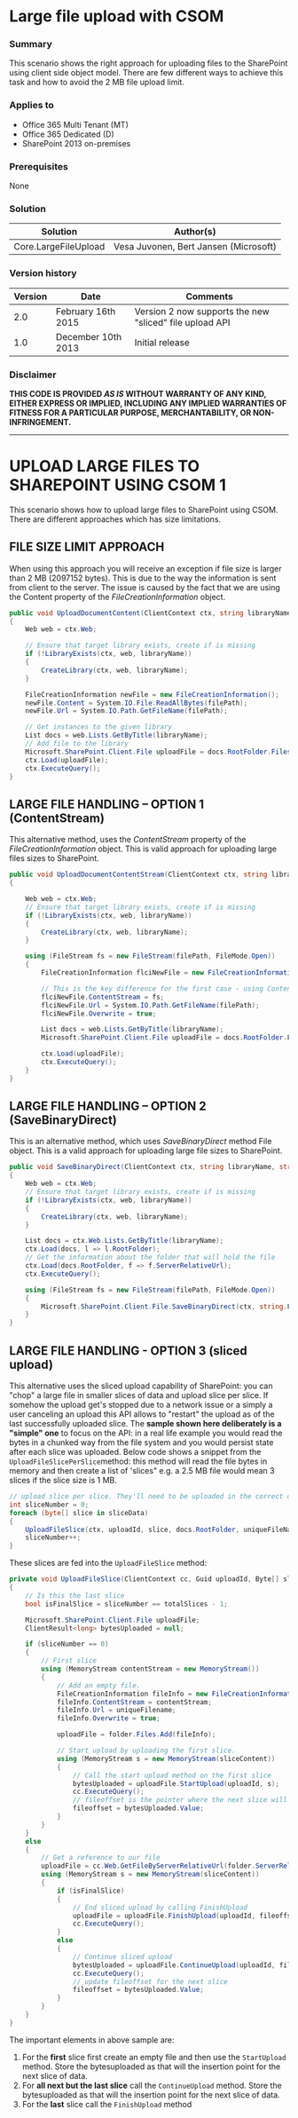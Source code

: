 # Large file upload with CSOM #

### Summary ###
This scenario shows the right approach for uploading files to the SharePoint using client side object model. There are few different ways to achieve this task and how to avoid the 2 MB file upload limit. 

### Applies to ###
-  Office 365 Multi Tenant (MT)
-  Office 365 Dedicated (D)
-  SharePoint 2013 on-premises

### Prerequisites ###
None

### Solution ###
Solution | Author(s)
---------|----------
Core.LargeFileUpload | Vesa Juvonen, Bert Jansen (Microsoft)

### Version history ###
Version  | Date | Comments
---------| -----| --------
2.0  | February 16th 2015 | Version 2 now supports the new "sliced" file upload API
1.0  | December 10th 2013 | Initial release

### Disclaimer ###
**THIS CODE IS PROVIDED *AS IS* WITHOUT WARRANTY OF ANY KIND, EITHER EXPRESS OR IMPLIED, INCLUDING ANY IMPLIED WARRANTIES OF FITNESS FOR A PARTICULAR PURPOSE, MERCHANTABILITY, OR NON-INFRINGEMENT.**


----------

# UPLOAD LARGE FILES TO SHAREPOINT USING CSOM 1 #
This scenario shows how to upload large files to SharePoint using CSOM. There are different approaches which has size limitations.

## FILE SIZE LIMIT APPROACH ##
When using this approach you will receive an exception if file size is larger than 2 MB (2097152 bytes). This is due to the way the information is sent from client to the server.  The issue is caused by the fact that we are using the Content property of the *FileCreationInformation* object.

```C#
public void UploadDocumentContent(ClientContext ctx, string libraryName, string filePath)
{
    Web web = ctx.Web;

    // Ensure that target library exists, create if is missing
    if (!LibraryExists(ctx, web, libraryName))
    {
        CreateLibrary(ctx, web, libraryName);
    }

    FileCreationInformation newFile = new FileCreationInformation();
    newFile.Content = System.IO.File.ReadAllBytes(filePath);
    newFile.Url = System.IO.Path.GetFileName(filePath);

    // Get instances to the given library
    List docs = web.Lists.GetByTitle(libraryName);
    // Add file to the library
    Microsoft.SharePoint.Client.File uploadFile = docs.RootFolder.Files.Add(newFile);
    ctx.Load(uploadFile);
    ctx.ExecuteQuery();
}

```

## LARGE FILE HANDLING – OPTION 1 (ContentStream) ##
This alternative method, uses the *ContentStream* property of the *FileCreationInformation* object. This is valid approach for uploading large files sizes to SharePoint. 

```C#
public void UploadDocumentContentStream(ClientContext ctx, string libraryName, string filePath)
{

    Web web = ctx.Web;
    // Ensure that target library exists, create if is missing
    if (!LibraryExists(ctx, web, libraryName))
    {
        CreateLibrary(ctx, web, libraryName);
    }

    using (FileStream fs = new FileStream(filePath, FileMode.Open))
    {
        FileCreationInformation flciNewFile = new FileCreationInformation();

        // This is the key difference for the first case - using ContentStream property
        flciNewFile.ContentStream = fs;
        flciNewFile.Url = System.IO.Path.GetFileName(filePath);
        flciNewFile.Overwrite = true;

        List docs = web.Lists.GetByTitle(libraryName);
        Microsoft.SharePoint.Client.File uploadFile = docs.RootFolder.Files.Add(flciNewFile);

        ctx.Load(uploadFile);
        ctx.ExecuteQuery();
    }
}

```

## LARGE FILE HANDLING – OPTION 2 (SaveBinaryDirect) ##
This is an alternative method, which uses *SaveBinaryDirect* method File object. This is a valid approach for uploading large file sizes to SharePoint.

```C#
public void SaveBinaryDirect(ClientContext ctx, string libraryName, string filePath)
{
    Web web = ctx.Web;
    // Ensure that target library exists, create if is missing
    if (!LibraryExists(ctx, web, libraryName))
    {
        CreateLibrary(ctx, web, libraryName);
    }

    List docs = ctx.Web.Lists.GetByTitle(libraryName);
    ctx.Load(docs, l => l.RootFolder);
    // Get the information about the folder that will hold the file
    ctx.Load(docs.RootFolder, f => f.ServerRelativeUrl);
    ctx.ExecuteQuery();

    using (FileStream fs = new FileStream(filePath, FileMode.Open))
    {
        Microsoft.SharePoint.Client.File.SaveBinaryDirect(ctx, string.Format("{0}/{1}", docs.RootFolder.ServerRelativeUrl, System.IO.Path.GetFileName(filePath)), fs, true);
    }
}
```

## LARGE FILE HANDLING - OPTION 3 (sliced upload) ##
This alternative uses the sliced upload capability of SharePoint: you can "chop" a large file in smaller slices of data and upload slice per slice. If somehow the upload get's stopped due to a network issue or a simply a user canceling an upload this API allows to "restart" the upload as of the last successfully uploaded slice. The **sample shown here deliberately is a "simple" one** to focus on the API: in a real life example you would read the bytes in a chunked way from the file system and you would persist state after each slice was uploaded. Below code shows a snippet from the `UploadFileSlicePerSlice`method: this method will read the file bytes in memory and then create a list of 'slices" e.g. a 2.5 MB file would mean 3 slices if the slice size is 1 MB.

```C#
// upload slice per slice. They'll need to be uploaded in the correct order
int sliceNumber = 0;
foreach (byte[] slice in sliceData)
{
    UploadFileSlice(ctx, uploadId, slice, docs.RootFolder, uniqueFileName, sliceNumber, sliceCount);
    sliceNumber++;
}
```

These slices are fed into the `UploadFileSlice` method:
```C#
private void UploadFileSlice(ClientContext cc, Guid uploadId, Byte[] sliceContent, Folder folder, string uniqueFilename, int sliceNumber, int totalSlices)
{
    // Is this the last slice
    bool isFinalSlice = sliceNumber == totalSlices - 1;

    Microsoft.SharePoint.Client.File uploadFile;
    ClientResult<long> bytesUploaded = null;

    if (sliceNumber == 0)
    {
        // First slice
        using (MemoryStream contentStream = new MemoryStream())
        {
            // Add an empty file.
            FileCreationInformation fileInfo = new FileCreationInformation();
            fileInfo.ContentStream = contentStream;
            fileInfo.Url = uniqueFilename;
            fileInfo.Overwrite = true;

            uploadFile = folder.Files.Add(fileInfo);

            // Start upload by uploading the first slice. 
            using (MemoryStream s = new MemoryStream(sliceContent))
            {
                // Call the start upload method on the first slice
                bytesUploaded = uploadFile.StartUpload(uploadId, s);
                cc.ExecuteQuery();
                // fileoffset is the pointer where the next slice will be added
                fileoffset = bytesUploaded.Value;
            }
        }
    }
    else
    {
        // Get a reference to our file
        uploadFile = cc.Web.GetFileByServerRelativeUrl(folder.ServerRelativeUrl + System.IO.Path.AltDirectorySeparatorChar + uniqueFilename);
        using (MemoryStream s = new MemoryStream(sliceContent))
        {
            if (isFinalSlice)
            {
                // End sliced upload by calling FinishUpload
                uploadFile = uploadFile.FinishUpload(uploadId, fileoffset, s);
                cc.ExecuteQuery();
            }
            else
            {
                // Continue sliced upload
                bytesUploaded = uploadFile.ContinueUpload(uploadId, fileoffset, s);
                cc.ExecuteQuery();
                // update fileoffset for the next slice
                fileoffset = bytesUploaded.Value;
            }
        }
    }
}
```

The important elements in above sample are:

1. For the **first** slice first create an empty file and then use the `StartUpload` method. Store the bytesuploaded as that will the insertion point for the next slice of data.
2. For **all next but the last slice** call the `ContinueUpload` method. Store the bytesuploaded as that will the insertion point for the next slice of data.
3. For the **last** slice call the `FinishUpload` method




